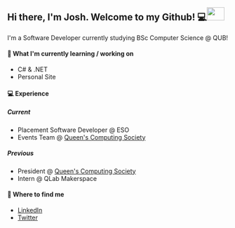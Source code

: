 ## Hi there, I'm Josh. Welcome to my Github! 💻<img src="https://media.giphy.com/media/TJa4WihHukjOgbSep1/giphy.gif" width="40" height="30">

I'm a Software Developer currently studying BSc Computer Science @ QUB!

#### 🌱 What I'm currently learning /  working on

* C# & .NET
* Personal Site

#### 💻 Experience

##### Current

* Placement Software Developer @ ESO
* Events Team @ [Queen's Computing Society](https://github.com/QCSQUB)

##### Previous

* President @ [Queen's Computing Society](https://github.com/QCSQUB)
* Intern @ QLab Makerspace

#### 🚀 Where to find me

* [LinkedIn](https://www.linkedin.com/in/josh-beatty)
* [Twitter](https://twitter.com/josh_bty)
